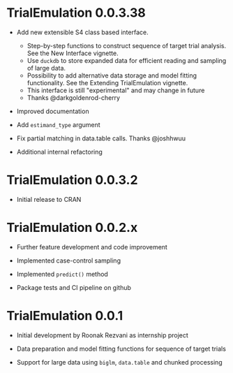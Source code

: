 # TrialEmulation 0.0.3.38

* Add new extensible S4 class based interface.
  - Step-by-step functions to construct sequence of target trial analysis. See the New Interface vignette.
  - Use `duckdb` to store expanded data for efficient reading and sampling of large data.
  - Possibility to add alternative data storage and model fitting functionality. See the Extending TrialEmulation 
   vignette.
  - This interface is still "experimental" and may change in future
  - Thanks @darkgoldenrod-cherry

* Improved documentation

* Add `estimand_type` argument

* Fix partial matching in data.table calls. Thanks @joshhwuu
* Additional internal refactoring

# TrialEmulation 0.0.3.2

* Initial release to CRAN

# TrialEmulation 0.0.2.x

* Further feature development and code improvement

* Implemented case-control sampling

* Implemented `predict()` method

* Package tests and CI pipeline on github

# TrialEmulation 0.0.1

* Initial development by Roonak Rezvani as internship project

* Data preparation and model fitting functions for sequence of target trials

* Support for large data using `biglm`, `data.table` and chunked processing
